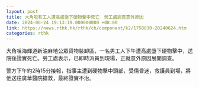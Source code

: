 ```yaml
---
layout: post
title: 大角咀有工人遭高處墮下硬物擊中死亡　勞工處調查意外原因
date: 2024-06-24 19:13:19.000000000 +08:00
link: https://news.rthk.hk/rthk/ch/component/k2/1758830-20240624.htm
categories: rthk
---
```


大角咀海輝道新油麻地公眾貨物裝卸區，一名男工人下午遭高處墮下硬物擊中，送院後證實死亡。勞工處表示，已即時派員到現場，正就意外原因展開調查。

警方下午約2時15分接報，指事主遭到硬物擊中頭部，受傷昏迷，救護員到場，將他送往廣華醫院搶救，最終證實不治。
